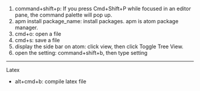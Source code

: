 1. command+shift+p: If you press Cmd+Shift+P while focused in an editor pane, the command palette will pop up.
2. apm install package_name: install packages. apm is atom package manager. 
3. cmd+o: open a file
4. cmd+s: save a file
5. display the side bar on atom: click view, then click Toggle Tree View. 
6. open the setting: command+shift+b, then type setting

*********************************
Latex
- alt+cmd+b: compile latex file
